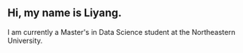 ## Hi, my name is Liyang.

I am currently a Master's in Data Science student at the Northeastern University.

